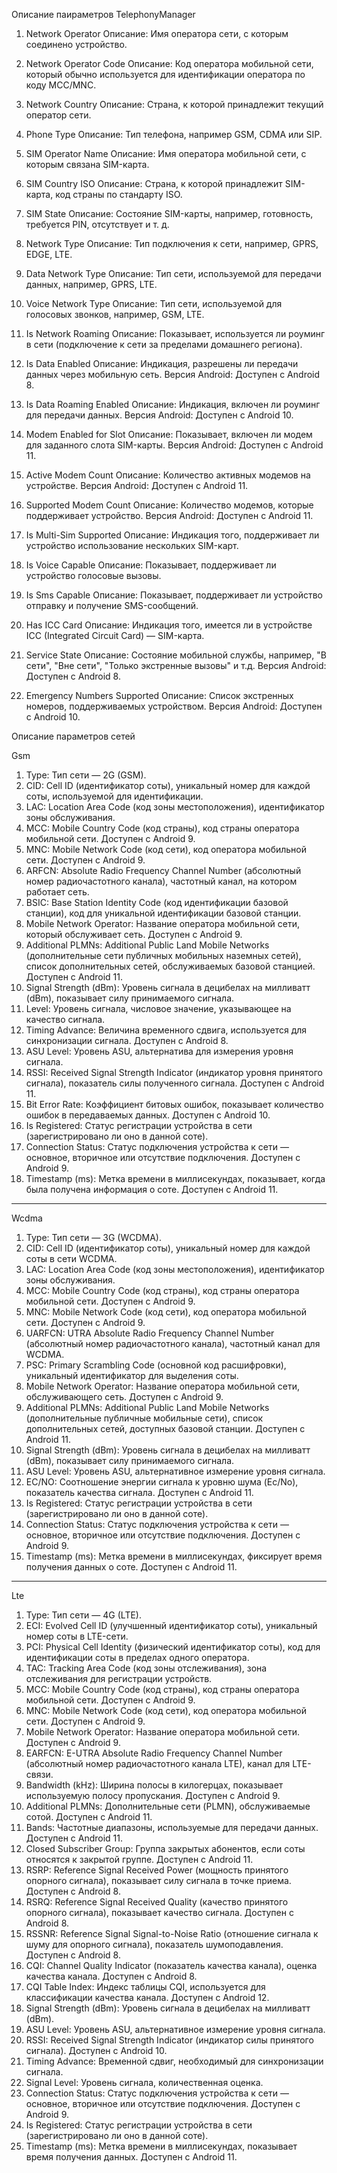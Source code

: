 Описание паираметров TelephonyManager

1.	Network Operator
Описание: Имя оператора сети, с которым соединено устройство.

2.	Network Operator Code
Описание: Код оператора мобильной сети, который обычно используется для идентификации оператора по коду MCC/MNC.

3.	Network Country
Описание: Страна, к которой принадлежит текущий оператор сети.

4.	Phone Type
Описание: Тип телефона, например GSM, CDMA или SIP.

5.	SIM Operator Name
Описание: Имя оператора мобильной сети, с которым связана SIM-карта.

6.	SIM Country ISO
Описание: Страна, к которой принадлежит SIM-карта, код страны по стандарту ISO.

7.	SIM State
Описание: Состояние SIM-карты, например, готовность, требуется PIN, отсутствует и т. д.


8.	Network Type
Описание: Тип подключения к сети, например, GPRS, EDGE, LTE.

9.	Data Network Type
Описание: Тип сети, используемой для передачи данных, например, GPRS, LTE.

10.	Voice Network Type
Описание: Тип сети, используемой для голосовых звонков, например, GSM, LTE.

11.	Is Network Roaming
Описание: Показывает, используется ли роуминг в сети (подключение к сети за пределами домашнего региона).

12.	Is Data Enabled
Описание: Индикация, разрешены ли передачи данных через мобильную сеть.
Версия Android: Доступен с Android 8.

13.	Is Data Roaming Enabled
Описание: Индикация, включен ли роуминг для передачи данных.
Версия Android: Доступен с Android 10.


14.	Modem Enabled for Slot
Описание: Показывает, включен ли модем для заданного слота SIM-карты.
Версия Android: Доступен с Android 11.

15.	Active Modem Count
Описание: Количество активных модемов на устройстве.
Версия Android: Доступен с Android 11.

16.	Supported Modem Count
Описание: Количество модемов, которые поддерживает устройство.
Версия Android: Доступен с Android 11.

17.	Is Multi-Sim Supported
Описание: Индикация того, поддерживает ли устройство использование нескольких SIM-карт.


18.	Is Voice Capable
Описание: Показывает, поддерживает ли устройство голосовые вызовы.

19.	Is Sms Capable
Описание: Показывает, поддерживает ли устройство отправку и получение SMS-сообщений.

20.	Has ICC Card
Описание: Индикация того, имеется ли в устройстве ICC (Integrated Circuit Card) — SIM-карта.

21.	Service State
Описание: Состояние мобильной службы, например, "В сети", "Вне сети", "Только экстренные вызовы" и т.д.
Версия Android: Доступен с Android 8.

22.	Emergency Numbers Supported
Описание: Список экстренных номеров, поддерживаемых устройством.
Версия Android: Доступен с Android 10.


Описание параметров сетей

Gsm
1.	Type: Тип сети — 2G (GSM).
2.	CID: Cell ID (идентификатор соты), уникальный номер для каждой соты, используемой для идентификации.
3.	LAC: Location Area Code (код зоны местоположения), идентификатор зоны обслуживания.
4.	MCC: Mobile Country Code (код страны), код страны оператора мобильной сети. Доступен с Android 9.
5.	MNC: Mobile Network Code (код сети), код оператора мобильной сети. Доступен с Android 9.
6.	ARFCN: Absolute Radio Frequency Channel Number (абсолютный номер радиочастотного канала), частотный канал, на котором работает сеть.
7.	BSIC: Base Station Identity Code (код идентификации базовой станции), код для уникальной идентификации базовой станции.
8.	Mobile Network Operator: Название оператора мобильной сети, который обслуживает сеть. Доступен с Android 9.
9.	Additional PLMNs: Additional Public Land Mobile Networks (дополнительные сети публичных мобильных наземных сетей), список дополнительных сетей, обслуживаемых базовой станцией. Доступен с Android 11.
10.	Signal Strength (dBm): Уровень сигнала в децибелах на милливатт (dBm), показывает силу принимаемого сигнала.
11.	Level: Уровень сигнала, числовое значение, указывающее на качество сигнала.
12.	Timing Advance: Величина временного сдвига, используется для синхронизации сигнала. Доступен с Android 8.
13.	ASU Level: Уровень ASU, альтернатива для измерения уровня сигнала.
14.	RSSI: Received Signal Strength Indicator (индикатор уровня принятого сигнала), показатель силы полученного сигнала. Доступен с Android 11.
15.	Bit Error Rate: Коэффициент битовых ошибок, показывает количество ошибок в передаваемых данных. Доступен с Android 10.
16.	Is Registered: Статус регистрации устройства в сети (зарегистрировано ли оно в данной соте).
17.	Connection Status: Статус подключения устройства к сети — основное, вторичное или отсутствие подключения. Доступен с Android 9.
18.	Timestamp (ms): Метка времени в миллисекундах, показывает, когда была получена информация о соте. Доступен с Android 11.
________________________________________

Wcdma
1.	Type: Тип сети — 3G (WCDMA).
2.	CID: Cell ID (идентификатор соты), уникальный номер для каждой соты в сети WCDMA.
3.	LAC: Location Area Code (код зоны местоположения), идентификатор зоны обслуживания.
4.	MCC: Mobile Country Code (код страны), код страны оператора мобильной сети. Доступен с Android 9.
5.	MNC: Mobile Network Code (код сети), код оператора мобильной сети. Доступен с Android 9.
6.	UARFCN: UTRA Absolute Radio Frequency Channel Number (абсолютный номер радиочастотного канала), частотный канал для WCDMA.
7.	PSC: Primary Scrambling Code (основной код расшифровки), уникальный идентификатор для выделения соты.
8.	Mobile Network Operator: Название оператора мобильной сети, обслуживающего сеть. Доступен с Android 9.
9.	Additional PLMNs: Additional Public Land Mobile Networks (дополнительные публичные мобильные сети), список дополнительных сетей, доступных базовой станции. Доступен с Android 11.
10.	Signal Strength (dBm): Уровень сигнала в децибелах на милливатт (dBm), показывает силу принимаемого сигнала.
11.	ASU Level: Уровень ASU, альтернативное измерение уровня сигнала.
12.	EC/NO: Соотношение энергии сигнала к уровню шума (Ec/No), показатель качества сигнала. Доступен с Android 11.
13.	Is Registered: Статус регистрации устройства в сети (зарегистрировано ли оно в данной соте).
14.	Connection Status: Статус подключения устройства к сети — основное, вторичное или отсутствие подключения. Доступен с Android 9.
15.	Timestamp (ms): Метка времени в миллисекундах, фиксирует время получения данных о соте. Доступен с Android 11.
________________________________________

Lte
1.	Type: Тип сети — 4G (LTE).
2.	ECI: Evolved Cell ID (улучшенный идентификатор соты), уникальный номер соты в LTE-сети.
3.	PCI: Physical Cell Identity (физический идентификатор соты), код для идентификации соты в пределах одного оператора.
4.	TAC: Tracking Area Code (код зоны отслеживания), зона отслеживания для регистрации устройств.
5.	MCC: Mobile Country Code (код страны), код страны оператора мобильной сети. Доступен с Android 9.
6.	MNC: Mobile Network Code (код сети), код оператора мобильной сети. Доступен с Android 9.
7.	Mobile Network Operator: Название оператора мобильной сети. Доступен с Android 9.
8.	EARFCN: E-UTRA Absolute Radio Frequency Channel Number (абсолютный номер радиочастотного канала LTE), канал для LTE-связи.
9.	Bandwidth (kHz): Ширина полосы в килогерцах, показывает используемую полосу пропускания. Доступен с Android 9.
10.	Additional PLMNs: Дополнительные сети (PLMN), обслуживаемые сотой. Доступен с Android 11.
11.	Bands: Частотные диапазоны, используемые для передачи данных. Доступен с Android 11.
12.	Closed Subscriber Group: Группа закрытых абонентов, если соты относятся к закрытой группе. Доступен с Android 11.
13.	RSRP: Reference Signal Received Power (мощность принятого опорного сигнала), показывает силу сигнала в точке приема. Доступен с Android 8.
14.	RSRQ: Reference Signal Received Quality (качество принятого опорного сигнала), показывает качество сигнала. Доступен с Android 8.
15.	RSSNR: Reference Signal Signal-to-Noise Ratio (отношение сигнала к шуму для опорного сигнала), показатель шумоподавления. Доступен с Android 8.
16.	CQI: Channel Quality Indicator (показатель качества канала), оценка качества канала. Доступен с Android 8.
17.	CQI Table Index: Индекс таблицы CQI, используется для классификации качества канала. Доступен с Android 12.
18.	Signal Strength (dBm): Уровень сигнала в децибелах на милливатт (dBm).
19.	ASU Level: Уровень ASU, альтернативное измерение уровня сигнала.
20.	RSSI: Received Signal Strength Indicator (индикатор силы принятого сигнала). Доступен с Android 10.
21.	Timing Advance: Временной сдвиг, необходимый для синхронизации сигнала.
22.	Signal Level: Уровень сигнала, количественная оценка.
23.	Connection Status: Статус подключения устройства к сети — основное, вторичное или отсутствие подключения. Доступен с Android 9.
24.	Is Registered: Статус регистрации устройства в сети (зарегистрировано ли оно в данной соте).
25.	Timestamp (ms): Метка времени в миллисекундах, показывает время получения данных. Доступен с Android 11.